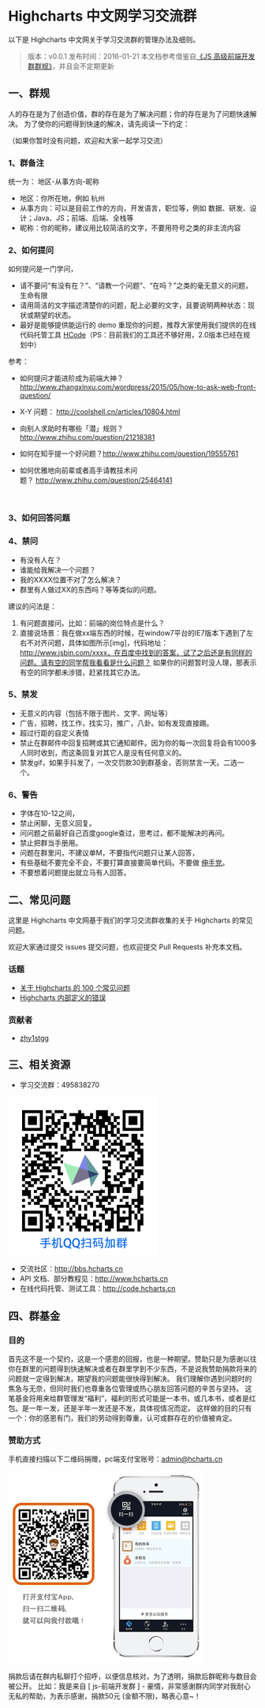 # Highcharts 中文网学习交流群

以下是 Highcharts 中文网关于学习交流群的管理办法及细则。

> 版本：v0.0.1
> 发布时间：2016-01-21
> 本文档参考借鉴自[《JS 高级前端开发群群规》](http://note.youdao.com/share/web/file.html?id=8a777eda4842aa0f3d7fc6161577ab9b&type=note)，并且会不定期更新



## 一、群规

人的存在是为了创造价值，群的存在是为了解决问题；你的存在是为了问题快速解决。 为了使你的问题得到快速的解决，请先阅读一下约定：

（如果你暂时没有问题，欢迎和大家一起学习交流）

### 1、群备注

统一为： 地区-从事方向-昵称

* 地区：你所在地，例如 杭州
* 从事方向：可以是目前工作的方向，开发语言，职位等，例如 数据、研发、设计；Java、JS；前端、后端、全栈等
* 昵称：你的昵称，建议用比较简洁的文字，不要用符号之类的非主流内容

### 2、如何提问

如何提问是一门学问，

* 请不要问“有没有在？”、“请教一个问题”、“在吗？”之类的毫无意义的问题，生命有限
* 请用简洁的文字描述清楚你的问题，配上必要的文字，且要说明两种状态：现状或期望的状态。
* 最好是能够提供能运行的 demo 重现你的问题，推荐大家使用我们提供的在线代码托管工具 [HCode](http://code.hcharts.cn)（PS：目前我们的工具还不够好用，2.0版本已经在规划中）

参考：

* 如何提问才能进阶成为前端大神？http://www.zhangxinxu.com/wordpress/2015/05/how-to-ask-web-front-question/


* X-Y 问题：	http://coolshell.cn/articles/10804.html

* 向别人求助时有哪些「潜」规则？http://www.zhihu.com/question/21218381

* 如何在知乎提一个好问题？http://www.zhihu.com/question/19555761

* 如何优雅地向前辈或者高手请教技术问题？ http://www.zhihu.com/question/25464141

  ​

### 3、如何回答问题

### 4、禁问

* 有没有人在？
* 谁能给我解决一个问题？
* 我的XXXX位置不对了怎么解决？
* 群里有人做过XX的东西吗？等等类似的问题。

建议的问法是：

1. 有问题直接问。比如：前端的岗位特点是什么？
2. 直接说场景：我在做xx端东西的时候，在window7平台的IE7版本下遇到了左右不对齐问题，具体如图所示[img]，代码地址：http://www.jsbin.com/xxxx，在百度中找到的答案，试了之后还是有同样的问题。请有空的同学帮我看看是什么问题？
如果你的问题暂时没人理，那表示有空的同学都未涉猎，赶紧找其它办法。

### 5、禁发

* 无意义的内容（包括不限于图片、文字、网址等）
* 广告，招聘，找工作，找实习，推广，八卦。如有发现直接踢。
* 超过行距的自定义表情
* 禁止在群邮件中回复招聘或其它通知邮件。因为你的每一次回复将会有1000多人同时收到，而这条回复对其它人是没有任何意义的。
* 禁发gif，如果手抖发了，一次交罚款30到群基金，否则禁言一天。二选一个。

### 6、警告
* 字体在10-12之间，
* 禁止闲聊，无意义回复。
* 问问题之前最好自己百度google查过，思考过，都不能解决的再问。
* 禁止把群当手册用。
* 问题在群里问，不建议单M，不要指代问题只让某人回答，
* 有些基础不要完全不会，不要打算直接要简单代码。不要做 [伸手党](http://baike.baidu.com/view/1768491.htm?fr=aladdin)。
* 不要想着问题提出就立马有人回答。





## 二、常见问题

这里是 Highcharts 中文网基于我们的学习交流群收集的关于 Highcharts 的常见问题。

欢迎大家通过提交 issues 提交问题，也欢迎提交 Pull Requests 补充本文档。

### 话题

* [关于 Highcharts 的 100 个常见问题](https://github.com/hcharts/highcharts-faq/tree/master/faq-top-100)
* [Highcharts 内部定义的错误](https://github.com/hcharts/highcharts-faq/tree/master/errors)

### 贡献者

* [zhy1stgg](https://github.com/zhy1stgg)


## 三、相关资源

* 学习交流群：495838270

![群](/images/qun-495838270.jpg)

* 交流社区：http://bbs.hcharts.cn
* API 文档、部分教程见：http://www.hcharts.cn
* 在线代码托管、测试工具：http://code.hcharts.cn

## 四、群基金

### 目的

首先这不是一个契约，这是一个感恩的回报，也是一种期望。赞助只是为感谢以往你在群里的问题得到快速解决或者在群里学到不少东西，不是说我赞助捐款将来的问题就一定得到解决，期望我的问题能很快得到解决。
我们理解你遇到问题时的焦急与无奈，但同时我们也尊重各位管理或热心朋友回答问题的辛苦与坚持。
这笔基金将用来给群管理发“福利”，福利的形式可能是一本书，或几本书，或者是红包。是一年一发，还是半年一发还是不发，具体视情况而定。
这样做的目的只有一个：你的感恩有门，我们的劳动得到尊重，认可或群存在的价值被肯定。

### 赞助方式

手机直接扫描以下二维码捐赠，pc端支付宝账号：admin@hcharts.cn

![赞助](/images/donate-me1.png)

捐款后请在群内私聊打个招呼，以便信息核对，为了透明，捐款后群昵称与数目会被公开。
比如：我是来自 [ js-前端开发群 ] - 豪情，非常感谢群内同学对我耐心无私的帮助，为表示感谢，捐款50元 (金额不限)，略表心意~！
